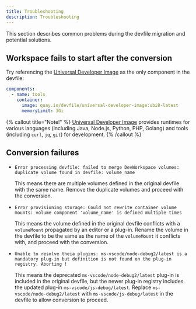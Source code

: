 ```yaml
---
title: Troubleshooting
description: Troubleshooting
---
```


This section describes common problems during the devfile migration and
potential solutions.

## Workspace fails to start after the conversion

Try referencing the [Universal Developer
Image](https://quay.io/repository/devfile/universal-developer-image) as
the only component in the devfile:

```yaml
components:
  - name: tools
    container:
      image: quay.io/devfile/universal-developer-image:ubi8-latest
      memoryLimit: 3Gi
```

{% callout title="Note!" %}
[Universal Developer
Image](https://quay.io/repository/devfile/universal-developer-image)
provides runtimes for various languages (including Java, Node.js,
Python, PHP, Golang) and tools (including `curl`, `jq`, `git`) for
development.
{% /callout %}

## Conversion failures

- `Error processing devfile: failed to merge DevWorkspace volumes: duplicate volume found in devfile: volume_name`  

    This means there are multiple volumes defined in the original devfile
    with the same name. Remove the duplicate volumes and proceed with the
    conversion.

- `Error provisioning storage: Could not rewrite container volume mounts: volume component 'volume_name' is defined multiple times`

    This means the volume defined in the original devfile conflicts with a
    `volumeMount` propagated by an editor or a plug-in. Rename the volume in
    the devfile to be the same as the name of the `volumeMount` it conflicts
    with, and proceed with the conversion.

- `Unable to resolve theia plugins: ms-vscode/node-debug2/latest is a mandatory plug-in but definition is not found on the plug-in registry. Aborting !`  

    This means the deprecated `ms-vscode/node-debug2/latest` plug-in is
    included in the original devfile, but the newer plug-in registry
    includes the updated plug-in `ms-vscode/js-debug/latest`. Replace
    `ms-vscode/node-debug2/latest` with `ms-vscode/js-debug/latest` in the
    devfile to allow conversion to proceed.
